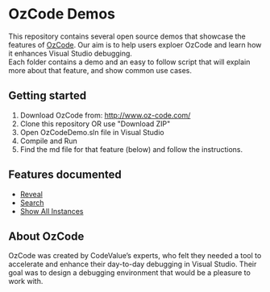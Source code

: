 ﻿# OzCode Demos
This repository contains several open source demos that showcase the features of [OzCode][1]. 
Our aim is to help users exploer OzCode and learn how it enhances Visual Studio debugging.  
Each folder contains a demo and an easy to follow script that will explain more about that feature, and show common use cases.

## Getting started
1. Download OzCode from: http://www.oz-code.com/
2. Clone this repository OR use "Download ZIP" 
3. Open OzCodeDemo.sln file in Visual Studio
4. Compile and Run
5. Find the md file for that feature (below) and follow the instructions.
 
## Features documented
* [Reveal](OzCodeDemo/01.Reveal/README.MD)
* [Search](OzCodeDemo/02.Search/README.md)
* [Show All Instances](OzCodeDemo/03.ShowAllInstances/README.md)

## About OzCode
OzCode was created by CodeValue’s experts, who felt they needed a tool to accelerate and enhance their day-to-day debugging in Visual Studio. Their goal was to design a debugging environment that would be a pleasure to work with.

[1]: http://www.oz-code.com 
